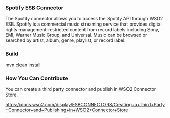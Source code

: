 ### Spotify ESB Connector

The Spotify connector allows you to access the Spotify API through WSO2 ESB. Spotify  is a commercial music streaming service
that provides digital rights management-restricted content from record labels including Sony, EMI, Warner Music Group, and Universal.
Music can be browsed or searched by artist, album, genre, playlist, or record label.


### Build

mvn clean install

### How You Can Contribute
You can create a third party connector and publish in WSO2 Connector Store.

https://docs.wso2.com/display/ESBCONNECTORS/Creating+a+Third+Party+Connector+and+Publishing+in+WSO2+Connector+Store